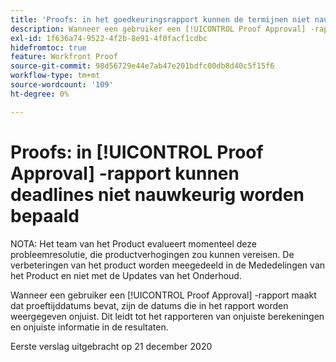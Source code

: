 ```yaml
---
title: 'Proofs: in het goedkeuringsrapport kunnen de termijnen niet nauwkeurig worden bepaald'
description: Wanneer een gebruiker een [!UICONTROL Proof Approval] -rapport maakt dat proeftijddatums bevat, zijn de datums die in het rapport worden weergegeven onjuist. Dit leidt tot het rapporteren van onjuiste berekeningen en onjuiste informatie in de resultaten.
exl-id: 1f636a74-9522-4f2b-8e91-4f0facf1cdbc
hidefromtoc: true
feature: Workfront Proof
source-git-commit: 98d56729e44e7ab47e201bdfc00db8d40c5f15f6
workflow-type: tm+mt
source-wordcount: '109'
ht-degree: 0%

---
```


# Proofs: in [!UICONTROL Proof Approval] -rapport kunnen deadlines niet nauwkeurig worden bepaald

<!--Converted to story-->

NOTA: Het team van het Product evalueert momenteel deze probleemresolutie, die productverhogingen zou kunnen vereisen. De verbeteringen van het product worden meegedeeld in de Mededelingen van het Product en niet met de Updates van het Onderhoud.

Wanneer een gebruiker een [!UICONTROL Proof Approval] -rapport maakt dat proeftijddatums bevat, zijn de datums die in het rapport worden weergegeven onjuist. Dit leidt tot het rapporteren van onjuiste berekeningen en onjuiste informatie in de resultaten.

Eerste verslag uitgebracht op 21 december 2020
